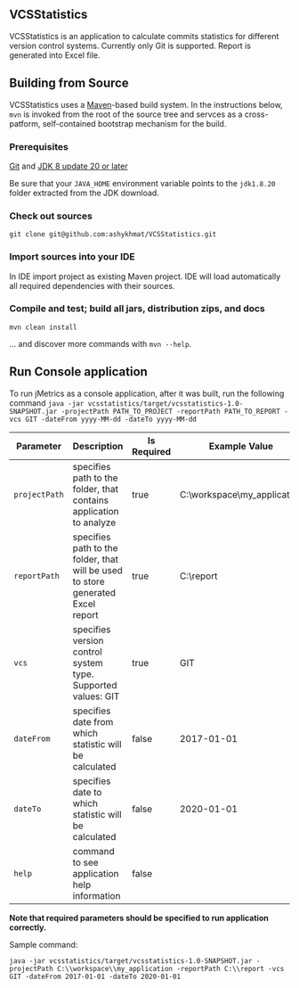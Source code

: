 ## VCSStatistics
VCSStatistics is an application to calculate commits statistics for different version control systems. Currently only Git is supported.
Report is generated into Excel file.

## Building from Source
VCSStatistics uses a [Maven][]-based build system. In the instructions below, `mvn` is invoked from the root of the source tree and servces as a cross-patform, self-contained bootstrap mechanism for the build.

### Prerequisites
[Git][] and [JDK 8 update 20 or later][JDK8 build]

Be sure that your `JAVA_HOME` environment variable points to the `jdk1.8.20` folder
extracted from the JDK download.

### Check out sources
`git clone git@github.com:ashykhmat/VCSStatistics.git`

### Import sources into your IDE
In IDE import project as existing Maven project. IDE will load automatically all required dependencies with their sources.

### Compile and test; build all jars, distribution zips, and docs
`mvn clean install`

... and discover more commands with `mvn --help`.

## Run Console application

To run jMetrics as a console application, after it was built, run the following command
`java -jar vcsstatistics/target/vcsstatistics-1.0-SNAPSHOT.jar -projectPath PATH_TO_PROJECT -reportPath PATH_TO_REPORT -vcs GIT -dateFrom yyyy-MM-dd -dateTo yyyy-MM-dd`

Parameter | Description | Is Required | Example Value |
------------ | ------------- | ------------- | ------------- |
`projectPath` | specifies path to the folder, that contains application to analyze | true | C:\workspace\my_application |
`reportPath` | specifies path to the folder, that will be used to store generated Excel report | true | C:\report |
`vcs` | specifies version control system type. Supported values: GIT | true | GIT |
`dateFrom` | specifies date from which statistic will be calculated | false | 2017-01-01 |
`dateTo` | specifies date to which statistic will be calculated | false | 2020-01-01 |
`help` | command to see application help information | false 

**Note that required parameters should be specified to run application correctly.**

Sample command:

`java -jar vcsstatistics/target/vcsstatistics-1.0-SNAPSHOT.jar -projectPath C:\\workspace\\my_application -reportPath C:\\report -vcs GIT -dateFrom 2017-01-01 -dateTo 2020-01-01`


[Maven]: https://maven.apache.org/
[Git]: http://help.github.com/set-up-git-redirect
[JDK8 build]: http://www.oracle.com/technetwork/java/javase/downloads